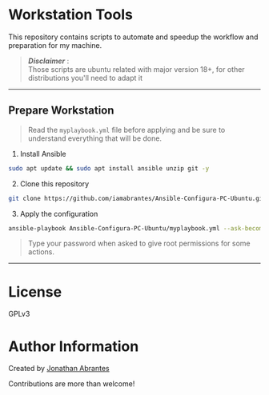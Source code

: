 # Workstation Tools

This repository contains scripts to automate and speedup the workflow and preparation for my machine.

> **_Disclaimer_** :  
> Those scripts are ubuntu related with major version 18+, for other distributions you'll need to adapt it
___

## Prepare Workstation

> Read the `myplaybook.yml` file before applying and be sure to understand everything that will be done.

1. Install Ansible
```bash
sudo apt update && sudo apt install ansible unzip git -y
```
2. Clone this repository
```bash
git clone https://github.com/iamabrantes/Ansible-Configura-PC-Ubuntu.git
```

3. Apply the configuration
```bash
ansible-playbook Ansible-Configura-PC-Ubuntu/myplaybook.yml --ask-become-pass
```
>Type your password when asked to give root permissions for some actions.
___

# License
GPLv3

# Author Information
Created by [Jonathan Abrantes](https://linktr.ee/iamabrantes)

Contributions are more than welcome!
